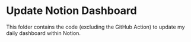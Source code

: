 # Update Notion Dashboard

This folder contains the code (excluding the GitHub Action) to update my daily
dashboard within Notion.
